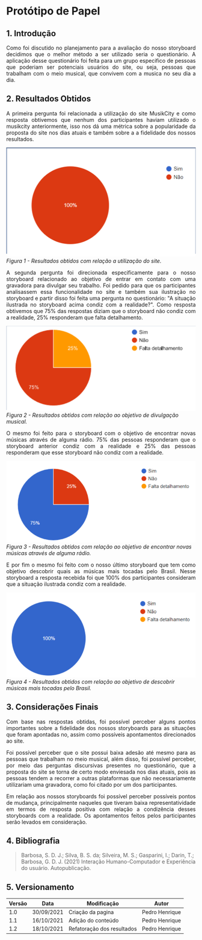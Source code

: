# Protótipo de Papel

## 1. Introdução

<p style="text-align: justify">
Como foi discutido no planejamento para a avaliação do nosso storyboard decidimos que o melhor método a ser utilizado seria o questionário. A aplicação desse questionário foi feita para um grupo especifico de pessoas que poderiam ser potenciais usuários do site, ou seja, pessoas que trabalham com o meio musical, que convivem com a musica no seu dia a dia.
</p>

## 2. Resultados Obtidos

<p style="text-align: justify">
A primeira pergunta foi relacionada a utilização do site MusikCity e como resposta obtivemos que nenhum dos participantes haviam utilizado o musikcity anteriormente, isso nos dá uma métrica sobre a popularidade da proposta do site nos dias atuais e também sobre a a fidelidade dos nossos resultados.
</p>

![](img/imagem1ResultadosStoryboard.png)
*Figura 1 -  Resultados obtidos com relação a utilização do site.*

<p style="text-align: justify">
A segunda pergunta foi direcionada especificamente para o nosso storyboard relacionado ao objetivo de entrar em contato com uma gravadora para divulgar seu trabalho. Foi pedido para que os participantes analisassem essa funcionalidade no site e também sua ilustração no storyboard e partir disso foi feita uma pergunta no questionário: "A situação ilustrada no storyboard acima condiz com a realidade?". Como resposta obtivemos que 75% das respostas diziam que o storyboard não condiz com a realidade, 25% responderam que falta detalhamento.
</p>

![](img/Imagem2ResultadosStoryBoard.png)
*Figura 2 -  Resultados obtidos com relação ao objetivo de divulgação musical.*

<p style="text-align: justify">
O mesmo foi feito para o storyboard com o objetivo de encontrar novas músicas através de alguma rádio. 75% das pessoas responderam que o storyboard anterior condiz com a realidade e 25% das pessoas responderam que esse storyboard não condiz com a realidade.
</p>

![](img/Imagem3ResultadosStoryBoard.png)
*Figura 3 -  Resultados obtidos com relação ao objetivo de encontrar novas músicas através de alguma rádio.*

<p style="text-align: justify">
E por fim o mesmo foi feito com o nosso último storyboard que tem como objetivo descobrir quais as músicas mais tocadas pelo Brasil. Nesse storyboard a resposta recebida foi que 100% dos participantes consideram que a situação ilustrada condiz com a realidade.
</p>

![](img/Imagem4ResultadosStoryBoard.png)
*Figura 4 -  Resultados obtidos com relação ao objetivo de descobrir músicas mais tocadas pelo Brasil.*

## 3. Considerações Finais

<p style="text-align: justify">
Com base nas respostas obtidas, foi possível perceber alguns pontos importantes sobre a fidelidade dos nossos storyboards para as situações que foram apontadas no, assim como possíveis apontamentos direcionados ao site.
</p>

<p style="text-align: justify">
Foi possível perceber que o site possui baixa adesão até mesmo para as pessoas que trabalham no meio musical, além disso, foi possível perceber, por meio das perguntas discursivas presentes no questionário, que a proposta do site se torna de certo modo enviesada nos dias atuais, pois as pessoas tendem a recorrer a outras plataformas que não necessariamente utilizariam uma gravadora, como foi citado por um dos participantes. 
</p>

<p style="text-align: justify">
Em relação aos nossos storyboards foi possível perceber possíveis pontos de mudança, principalmente naqueles que tiveram baixa representatividade em termos de resposta positiva com relação a condizência desses storyboards com a realidade. Os apontamentos feitos pelos participantes serão levados em consideração. 
</p>

## 4. Bibliografia

>Barbosa, S. D. J.; Silva, B. S. da; Silveira, M. S.; Gasparini, I.; Darin, T.; Barbosa, G. D. J. (2021) Interação Humano-Computador e Experiência do usuário. Autopublicação.

## 5. Versionamento
Versão|Data      |Modificação        |Autor
------|----------|-------------------|---------------
1.0   |30/09/2021|Criação da pagina  | Pedro Henrique
1.1   |16/10/2021|Adição do conteúdo | Pedro Henrique
1.2   |18/10/2021|Refatoração dos resultados|Pedro Henrique


